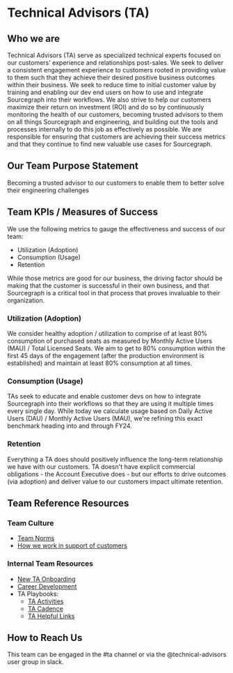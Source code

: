 # Technical Advisors (TA)

## Who we are

Technical Advisors (TA) serve as specialized technical experts focused on our customers' experience and relationships post-sales. We seek to deliver a consistent engagement experience to customers rooted in providing value to them such that they achieve their desired positive business outcomes within their business. We seek to reduce time to initial customer value by training and enabling our dev end users on how to use and integrate Sourcegraph into their workflows. We also strive to help our customers maximize their return on investment (ROI) and do so by continuously monitoring the health of our customers, becoming trusted advisors to them on all things Sourcegraph and engineering, and building out the tools and processes internally to do this job as effectively as possible. We are responsible for ensuring that customers are achieving their success metrics and that they continue to find new valuable use cases for Sourcegraph.

## Our Team Purpose Statement

Becoming a trusted advisor to our customers to enable them to better solve their engineering challenges

## Team KPIs / Measures of Success

We use the following metrics to gauge the effectiveness and success of our team:

- Utilization (Adoption)
- Consumption (Usage)
- Retention

While those metrics are good for our business, the driving factor should be making that the customer is successful in their own business, and that Sourcegraph is a critical tool in that process that proves invaluable to their organization.

### Utilization (Adoption)

We consider healthy adoption / utilization to comprise of at least 80% consumption of purchased seats as measured by Monthly Active Users (MAU) / Total Licensed Seats. We aim to get to 80% consumption within the first 45 days of the engagement (after the production environment is established) and maintain at least 80% consumption at all times.

### Consumption (Usage)

TAs seek to educate and enable customer devs on how to integrate Sourcegraph into their workflows so that they are using it multiple times every single day. While today we calculate usage based on Daily Active Users (DAU) / Monthly Active Users (MAU), we're refining this exact benchmark heading into and through FY24.

### Retention

Everything a TA does should positively influence the long-term relationship we have with our customers. TA doesn't have explicit commercial obligations - the Account Executive does - but our efforts to drive outcomes (via adoption) and deliver value to our customers impact ultimate retention.

## Team Reference Resources

### Team Culture

- [Team Norms](team-culture/team-norms.md)
- [How we work in support of customers](team-culture/working-with-customers.md)

### Internal Team Resources

- [New TA Onboarding](onboarding/ta-onboarding.md)
- [Career Development](career-growth/ta-career-development.md)
- TA Playbooks:
  - [TA Activities](ta-playbooks/ta-activities.md)
  - [TA Cadence](ta-playbooks/ta-cadence.md)
  - [TA Helpful Links](ta-playbooks/ta-helpful-links.md)

## How to Reach Us

This team can be engaged in the #ta channel or via the @technical-advisors user group in slack.
